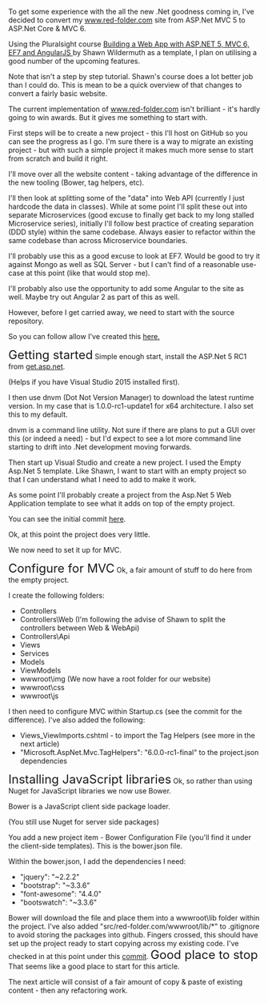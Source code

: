 To get some experience with the all the new .Net goodness coming in, I've decided to convert my www.red-folder.com site from ASP.Net MVC 5 to ASP.Net Core &amp; MVC 6.

Using the Pluralsight course [Building a Web App with ASP.NET 5, MVC 6, EF7 and AngularJS ](https://app.pluralsight.com/library/courses/aspdotnet-5-ef7-bootstrap-angular-web-app/table-of-contents) by Shawn Wildermuth as a template, I plan on utilising a good number of the upcoming features.

Note that isn't a step by step tutorial.  Shawn's course does a lot better job than I could do.  This is mean to be a quick overview of that changes to convert a fairly basic website.

The current implementation of www.red-folder.com isn't brilliant - it's hardly going to win awards.  But it gives me something to start with.

First steps will be to create a new project - this I'll host on GitHub so you can see the progress as I go.  I'm sure there is a way to migrate an existing project - but with such a simple project it makes much more sense to start from scratch and build it right.

I'll move over all the website content - taking advantage of the difference in the new tooling (Bower, tag helpers, etc).

I'll then look at splitting some of the "data" into Web API (currently I just hardcode the data in classes).  While at some point I'll split these out into separate Microservices (good excuse to finally get back to my long stalled Microservice series), initially I'll follow best practice of creating separation (DDD style) within the same codebase.  Always easier to refactor within the same codebase than across Microservice boundaries.

I'll probably use this as a good excuse to look at EF7.  Would be good to try it against Mongo as well as SQL Server - but I can't find of a reasonable use-case at this point (like that would stop me).

I'll probably also use the opportunity to add some Angular to the site as well.  Maybe try out Angular 2 as part of this as well.

However, before I get carried away, we need to start with the source repository.

So you can follow allow I've created this [here.](https://github.com/Red-Folder/red-folder.com)

<span style="font-size: x-large;">Getting started</span>
Simple enough start, install the ASP.Net 5 RC1 from [get.asp.net](http://get.asp.net/).

(Helps if you have Visual Studio 2015 installed first).

I then use dnvm (Dot Not Version Manager) to download the latest runtime version.  In my case that is 1.0.0-rc1-update1 for x64 architecture.  I also set this to my default.

dnvm is a command line utility.  Not sure if there are plans to put a GUI over this (or indeed a need) - but I'd expect to see a lot more command line starting to drift into .Net development moving forwards.

Then start up Visual Studio and create a new project.  I used the Empty Asp.Net 5 template.  Like Shawn, I want to start with an empty project so that I can understand what I need to add to make it work.

As some point I'll probably create a project from the Asp.Net 5 Web Application template to see what it adds on top of the empty project.

You can see the initial commit [here](https://github.com/Red-Folder/red-folder.com/commit/6d8cfcfc934d7c2fc36b90e5c7b4437d5690db9c).

Ok, at this point the project does very little.

We now need to set it up for MVC.

<span style="font-size: x-large;">Configure for MVC</span>
Ok, a fair amount of stuff to do here from the empty project.

I create the following folders:

* Controllers
* Controllers\Web (I'm following the advise of Shawn to split the controllers between Web &amp; WebApi)
* Controllers\Api
* Views
* Services
* Models
* ViewModels
* wwwroot\img (We now have a root folder for our website)
* wwwroot\css
* wwwroot\js

I then need to configure MVC within Startup.cs (see the commit for the difference).
I've also added the following:
* Views\_ViewImports.cshtml - to import the Tag Helpers (see more in the next article)
* "Microsoft.AspNet.Mvc.TagHelpers": "6.0.0-rc1-final" to the project.json dependencies


<span style="font-size: x-large;">Installing JavaScript libraries</span>
Ok, so rather than using Nuget for JavaScript libraries we now use Bower.

Bower is a JavaScript client side package loader.

(You still use Nuget for server side packages)

You add a new project item - Bower Configuration File (you'll find it under the client-side templates).  This is the bower.json file.

Within the bower.json, I add the dependencies I need:

* "jquery": "~2.2.2"
* "bootstrap": "~3.3.6"
* "font-awesome": "4.4.0"
* "bootswatch": "~3.3.6"

Bower will download the file and place them into a wwwroot\lib folder within the project.
I've also added "src/red-folder.com/wwwroot/lib/*" to .gitignore to avoid storing the packages into github.
Fingers crossed, this should have set up the project ready to start copying across my existing code.
I've checked in at this point under this [commit](https://github.com/Red-Folder/red-folder.com/commit/9879d4f6aaaea2ddb04020127c1c481333017d35).
<span style="font-size: x-large;">Good place to stop</span>
That seems like a good place to start for this article.

The next article will consist of a fair amount of copy &amp; paste of existing content - then any refactoring work.

